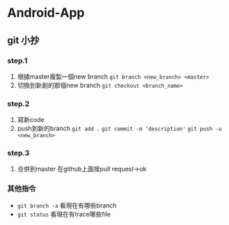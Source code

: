 # Android-App
## git 小抄
### step.1
1. 根據master複製一個new branch
```git branch <new_branch> <master>```
2. 切換到新創的那個new branch
```git checkout <branch_name>```
### step.2
1. 寫新code
2. push到新的branch
```git add .```
```git commit -m 'description'```
```git push -u <new_branch>```
### step.3
1. 合併到master
在github上面按pull request->ok

### 其他指令
* ```git branch -a``` 看現在有哪些branch
* ```git status``` 看現在有trace哪些file
